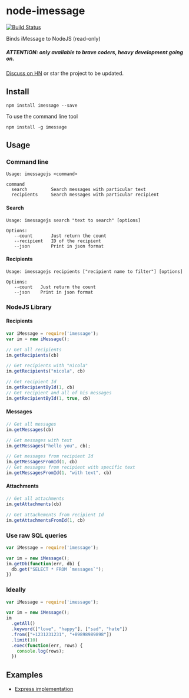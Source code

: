 # node-imessage
[![Build Status][imessage-downloads-image]][imessage-downloads-url]

Binds iMessage to NodeJS (read-only)

##### ATTENTION: only available to brave coders, heavy development going on.

[Discuss on HN](https://news.ycombinator.com/item?id=8589152) or star the project to be updated.

## Install

```
npm install imessage --save
```

To use the command line tool

```
npm install -g imessage
```

## Usage

### Command line

```
Usage: imessagejs <command>

command     
  search         Search messages with particular text
  recipients     Search messages with particular recipient
```

#### Search

```
Usage: imessagejs search "text to search" [options]

Options:
   --count       Just return the count
   --recipient   ID of the recipient
   --json        Print in json format
```

#### Recipients

```
Usage: imessagejs recipients ["recipient name to filter"] [options]

Options:
   --count   Just return the count
   --json    Print in json format
```

### NodeJS Library

#### Recipients

```javascript
var iMessage = require('imessage');
var im = new iMessage();

// Get all recipients
im.getRecipients(cb)

// Get recipients with "nicola"
im.getRecipients("nicola", cb)

// Get recipient Id
im.getRecipientById(1, cb)
// Get recipient and all of his messages
im.getRecipientById(1, true, cb)
```

#### Messages

```javascript
// Get all messages
im.getMessages(cb)

// Get messages with text
im.getMessages("hello you", cb);

// Get messages from recipient Id
im.getMessagesFromId(1, cb)
// Get messages from recipient with specific text
im.getMessagesFromId(1, "with text", cb)
```

#### Attachments

```javascript
// Get all attachments
im.getAttachments(cb)

// Get attachements from recipient Id
im.getAttachmentsFromId(1, cb)
```

### Use raw SQL queries

```javascript
var iMessage = require('imessage');

var im = new iMessage();
im.getDb(function(err, db) {
  db.get("SELECT * FROM `messages`");
})
```

### Ideally

```javascript
var iMessage = require('imessage');

var im = new iMessage();
im
  .getAll()
  .keyword(["love", "happy"], ["sad", "hate"])
  .from(["+1231231231", "+89898989898"])
  .limit(10)
  .exec(function(err, rows) {
    console.log(rows);
  })
```

## Examples

- [Express implementation](https://github.com/nicola/node-imessage/tree/master/examples/express-imessage)

[imessage-downloads-image]: https://img.shields.io/npm/dm/imessage.svg?style=flat
[imessage-downloads-url]: https://npmjs.org/package/imessage
